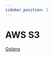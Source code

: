 ```yaml
---
sidebar_position: 2
---
```


# AWS S3

[Golang](https://github.com/defang-io/defang/tree/main/samples/golang/AWS%20S3 "Visit the Golang Sample")


